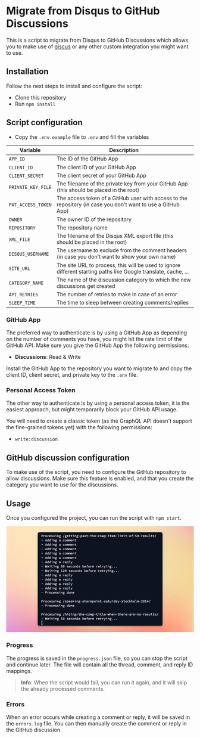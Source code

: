 # Migrate from Disqus to GitHub Discussions

This is a script to migrate from Disqus to GitHub Discussions which allows you to make use of [giscus](https://giscus.app/) or any other custom integration you might want to use.

## Installation

Follow the next steps to install and configure the script:

- Clone this repository
- Run `npm install`

## Script configuration

- Copy the `.env.example` file to `.env` and fill the variables

| Variable | Description |
| --- | --- |
| `APP_ID` | The ID of the GitHub App |
| `CLIENT_ID` | The client ID of your GitHub App |
| `CLIENT_SECRET` | The client secret of your GitHub App |
| `PRIVATE_KEY_FILE` | The filename of the private key from your GitHub App (this should be placed in the root) |
| `PAT_ACCESS_TOKEN` | The access token of a GitHub user with access to the repository (in case you don't want to use a GitHub App) |
| `OWNER` | The owner ID of the repository |
| `REPOSITORY` | The repository name |
| `XML_FILE` | The filename of the Disqus XML export file (this should be placed in the root) |
| `DISQUS_USERNAME` | The username to exclude from the comment headers (in case you don't want to show your own name) |
| `SITE_URL` | The site URL to process, this will be used to ignore different starting paths like Google translate, cache, ... |
| `CATEGORY_NAME` | The name of the discussion category to which the new discussions get created |
| `API_RETRIES` | The number of retries to make in case of an error |
| `SLEEP_TIME` | The time to sleep between creating comments/replies |

### GitHub App

The preferred way to authenticate is by using a GitHub App as depending on the number of comments you have, you might hit the rate limit of the GitHub API. Make sure you give the GitHub App the following permissions:

- **Discussions**: Read & Write

Install the GitHub App to the repository you want to migrate to and copy the client ID, client secret, and private key to the `.env` file.

### Personal Access Token

The other way to authenticate is by using a personal access token, it is the easiest approach, but might temporarily block your GitHub API usage.

You will need to create a classic token (as the GraphQL API doesn't support the fine-grained tokens yet) with the following permissions:

- `write:discussion`

## GitHub discussion configuration

To make use of the script, you need to configure the GitHub repository to allow discussions. Make sure this feature is enabled, and that you create the category you want to use for the discussions.

## Usage

Once you configured the project, you can run the script with `npm start`.

![](./assets/output.png)

### Progress

The progress is saved in the `progress.json` file, so you can stop the script and continue later. The file will contain all the thread, comment, and reply ID mappings.

> **Info**: When the script would fail, you can run it again, and it will skip the already processed comments.

### Errors

When an error occurs while creating a comment or reply, it will be saved in the `errors.log` file. You can then manually create the comment or reply in the GitHub discussion.